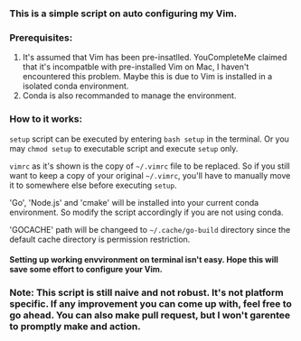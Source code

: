 ### This is a simple script on auto configuring my Vim.

### Prerequisites:
1. It's assumed that Vim has been pre-insatlled. YouCompleteMe claimed that it's incompatble with pre-installed Vim on Mac, I haven't encountered this problem. Maybe this is due to Vim is installed in a isolated conda environment.
2. Conda is also recommanded to manage the environment.

### How to it works:
`setup` script can be executed by entering `bash setup` in the terminal. Or you may `chmod setup` to executable script and execute `setup` only.

`vimrc` as it's shown is the copy of `~/.vimrc` file to be replaced. So if you still want to keep a copy of your original `~/.vimrc`, you'll have to manually move it to somewhere else before executing `setup`.

'Go', 'Node.js' and 'cmake' will be installed into your current conda environment. So modify the script accordingly if you are not using conda.

'GOCACHE' path will be changeed to `~/.cache/go-build` directory since the default cache directory is permission restriction.

#### Setting up working envvironment on terminal isn't easy. Hope this will save some effort to configure your Vim.
### Note: This script is still naive and not robust. It's not platform specific. If any improvement you can come up with, feel free to go ahead. You can also make pull request, but I won't garentee to promptly make and action.

